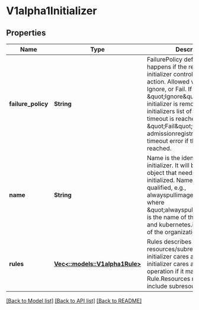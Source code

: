 # V1alpha1Initializer

## Properties
Name | Type | Description | Notes
------------ | ------------- | ------------- | -------------
**failure_policy** | **String** | FailurePolicy defines what happens if the responsible initializer controller fails to takes action. Allowed values are Ignore, or Fail. If \&quot;Ignore\&quot; is set, initializer is removed from the initializers list of an object if the timeout is reached; If \&quot;Fail\&quot; is set, admissionregistration returns timeout error if the timeout is reached. | [optional] [default to null]
**name** | **String** | Name is the identifier of the initializer. It will be added to the object that needs to be initialized. Name should be fully qualified, e.g., alwayspullimages.kubernetes.io, where \&quot;alwayspullimages\&quot; is the name of the webhook, and kubernetes.io is the name of the organization. Required | [default to null]
**rules** | [**Vec<::models::V1alpha1Rule>**](v1alpha1.Rule.md) | Rules describes what resources/subresources the initializer cares about. The initializer cares about an operation if it matches _any_ Rule. Rule.Resources must not include subresources. | [optional] [default to null]

[[Back to Model list]](../README.md#documentation-for-models) [[Back to API list]](../README.md#documentation-for-api-endpoints) [[Back to README]](../README.md)


